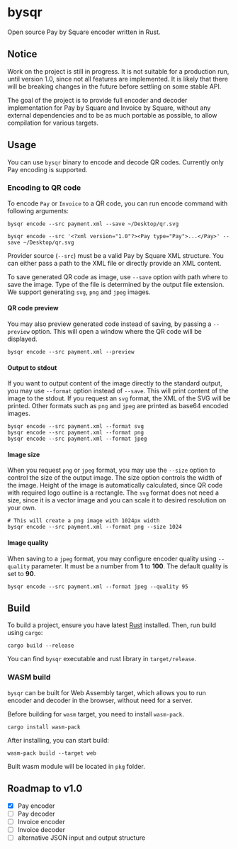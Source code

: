 # bysqr

Open source Pay by Square encoder written in Rust.

## Notice

Work on the project is still in progress. It is not suitable for a production run, until version 1.0, since not
all features are implemented. It is likely that there will be breaking changes in the future before settling on some stable API.

The goal of the project is to provide full encoder and decoder implementation for Pay by Square and Invoice by Square,
without any external dependencies and to be as much portable as possible, to allow compilation for various targets.

## Usage

You can use `bysqr` binary to encode and decode QR codes. Currently only Pay encoding is supported.

### Encoding to QR code

To encode `Pay` or `Invoice` to a QR code, you can run encode command with following arguments:

```shell
bysqr encode --src payment.xml --save ~/Desktop/qr.svg

bysqr encode --src '<?xml version="1.0"?><Pay type="Pay">...</Pay>' --save ~/Desktop/qr.svg
```

Provider source (`--src`) must be a valid Pay by Square XML structure. You can either pass a path to the XML file
or directly provide an XML content.

To save generated QR code as image, use `--save` option with path where to save the image. Type of the file is
determined by the output file extension. We support generating `svg`, `png` and `jpeg` images.

#### QR code preview

You may also preview generated code instead of saving, by passing a `--preview` option. This will open a window
where the QR code will be displayed.

```shell
bysqr encode --src payment.xml --preview
```

#### Output to stdout

If you want to output content of the image directly to the standard output, you may use `--format` option instead of `--save`.
This will print content of the image to the stdout. If you request an `svg` format, the XML of the SVG will be printed.
Other formats such as `png` and `jpeg` are printed as base64 encoded images.

```shell
bysqr encode --src payment.xml --format svg
bysqr encode --src payment.xml --format png
bysqr encode --src payment.xml --format jpeg
```

#### Image size

When you request `png` or `jpeg` format, you may use the `--size` option to control the size of the output image. The size
option controls the width of the image. Height of the image is automatically calculated, since QR code with required logo outline
is a rectangle. The `svg` format does not need a size, since it is a vector image and you can scale it to desired resolution on your own.

```shell
# This will create a png image with 1024px width
bysqr encode --src payment.xml --format png --size 1024
```

#### Image quality

When saving to a `jpeg` format, you may configure encoder quality using `--quality` parameter. It must be a number from **1** to **100**.
The default quality is set to **90**.

```shell
bysqr encode --src payment.xml --format jpeg --quality 95
```

## Build

To build a project, ensure you have latest [Rust](https://www.rust-lang.org/tools/install) installed. Then, run build using `cargo`:

```shell
cargo build --release
```

You can find `bysqr` executable and rust library in `target/release`.

### WASM build

`bysqr` can be built for Web Assembly target, which allows you to run encoder and decoder in the browser, without need for a server.

Before building for `wasm` target, you need to install `wasm-pack`.

```shell
cargo install wasm-pack
```

After installing, you can start build:

```shell
wasm-pack build --target web
```

Built wasm module will be located in `pkg` folder.

## Roadmap to v1.0

- [x] Pay encoder
- [ ] Pay decoder
- [ ] Invoice encoder
- [ ] Invoice decoder
- [ ] alternative JSON input and output structure
